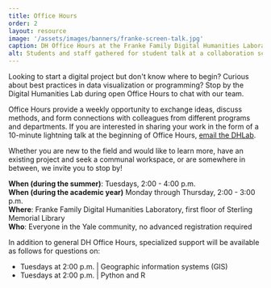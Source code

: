 ```yaml
---
title: Office Hours
order: 2
layout: resource
image: '/assets/images/banners/franke-screen-talk.jpg'
caption: DH Office Hours at the Franke Family Digital Humanities Laboratory. Photo by Mara Lavitt.
alt: Students and staff gathered for student talk at a collaboration screen in the Franke Family Digital Humanities Laboratory.
---
```


Looking to start a digital project but don't know where to begin? Curious about best practices in data visualization or programming? Stop by the Digital Humanities Lab during open Office Hours to chat with our team.
 
Office Hours provide a weekly opportunity to exchange ideas, discuss methods, and form connections with colleagues from different programs and departments. If you are interested in sharing your work in the form of a 10-minute lightning talk at the beginning of Office Hours, <a href='mailto:dhlab@yale.edu'>email the DHLab</a>.
 
Whether you are new to the field and would like to learn more, have an existing project and seek a communal workspace, or are somewhere in between, we invite you to stop by!

**When (during the summer)**: Tuesdays, 2:00 - 4:00 p.m.  
**When (during the academic year)** Monday through Thursday, 2:00 - 3:00 p.m.  
**Where**: Franke Family Digital Humanities Laboratory, first floor of Sterling Memorial Library  
**Who**: Everyone in the Yale community, no advanced registration required  

In addition to general DH Office Hours, specialized support will be available as follows for questions on:
- Tuesdays at 2:00 p.m. \| Geographic information systems (GIS) 
- Tuesdays at 2:00 p.m. \| Python and R
